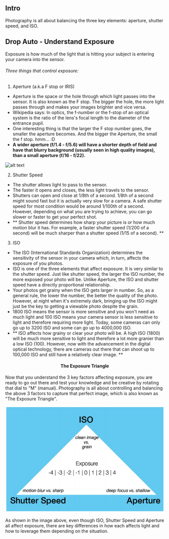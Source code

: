 ## Intro

Photography is all about balancing the three key elements: aperture, shutter speed, and ISO.

## Drop Auto - Understand Exposure

Exposure is how much of the light that is hitting your subject is entering your camera into the sensor.

###### Three things that control exposure:
1. Aperture (a.k.a F stop or IRIS)
  * Aperture is the space or the hole through which light passes into the sensor. It is also known as the F stop. The bigger the hole, the more light passes through and makes your images brighter and vice versa.
  * Wikipedia says: In optics, the f-number or the f-stop of an optical system is the ratio of the lens's focal length to the diameter of the entrance pupil.
  * One interesting thing is that the larger the F stop number goes, the smaller the aperture becomes. And the bigger the Aperture, the small the f stop. hmm... :D
  * **A wider aperture (f/1.4 - f/5.6) will have a shorter depth of field and have that blurry background (usually seen in high quality images), than a small aperture (f/16 - f/22).**

  ![alt text](https://petphotographytips.files.wordpress.com/2011/05/camera-aperture.jpg)

2. Shutter Speed
  * The shutter allows light to pass to the sensor.
  * The faster it opens and closes, the less light travels to the sensor.
  * Shutters can open and close at 1/8th of a second. 1/8th of a second might sound fast but it is actually very slow for a camera. A safe shutter speed for most condition would be around 1/100th of a second. However, depending on what you are trying to achieve, you can go slower or faster to get your perfect shot.
  * ** Shutter speed determines how sharp your picture is or how much motion blur it has. For example, a faster shutter speed (1/200 of a second) will be much sharper than a shutter speed (1/15 of a second). **

3. ISO
  * The ISO (International Standards Organization) determines the sensitivity of the sensor in your camera which, in turn, affects the exposure of you photos.
  * ISO is one of the three elements that affect exposure. It is very similar to the shutter speed. Just like shutter speed, the larger the ISO number, the more exposed your photo will be. Unlike Aperture, the ISO and shutter speed have a directly proportional relationship.
  * Your photos get grainy when the ISO gets larger in number. So, as a general rule, the lower the number, the better the quality of the photo. However, at night when it's extremely dark, bringing up the ISO might just be the key to getting a viewable photo despite the grain.
  * 1800 ISO means the sensor is more sensitive and you won't need as much light and 100 ISO means your camera sensor is less sensitive to light and therefore requiring more light. Today, some cameras can only go up to 3200 ISO and some can go up to 4000,000 ISO.
  * ** ISO affects how grainy or clear your photo will be. A high ISO (1800) will be much more sensitive to light and therefore a lot more granier than a low ISO (100). However, now with the advancement in the digital optical technology, there are cameras out there that can shoot up to 100,000 ISO and still have a relatively clear image. **

  #### <center> The Exposure Triangle</center>
  Now that you understand the 3 key factors affecting exposure, you are ready to go out there and test your knowledge and be creative by rotating that dial to "M" (manual). Photography is all about controlling and balancing the above 3 factors to capture that perfect image, which is also known as "The Exposure Triangle".

  ![the exposure triangle](the_exposure_triangle.png)

  As shown in the image above, even though ISO, Shutter Speed and Aperture all affect exposure, there are key differences in how each affects light and how to leverage them depending on the situation.

  
